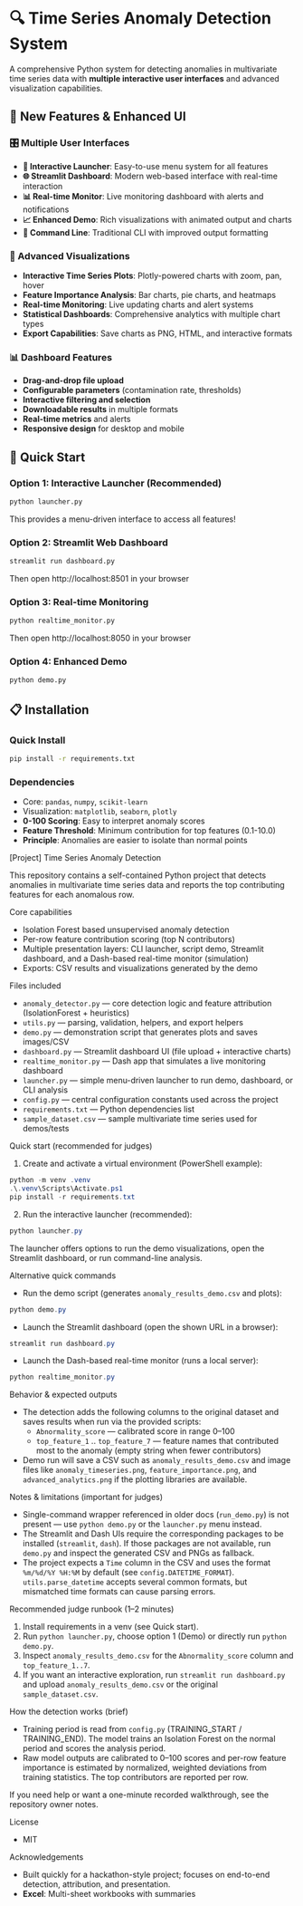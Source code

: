 # 🔍 Time Series Anomaly Detection System

A comprehensive Python system for detecting anomalies in multivariate time series data with **multiple interactive user interfaces** and advanced visualization capabilities.

## 🌟 New Features & Enhanced UI

### 🎛️ Multiple User Interfaces
- **🚀 Interactive Launcher**: Easy-to-use menu system for all features
- **🌐 Streamlit Dashboard**: Modern web-based interface with real-time interaction
- **📊 Real-time Monitor**: Live monitoring dashboard with alerts and notifications
- **📈 Enhanced Demo**: Rich visualizations with animated output and charts
- **🔧 Command Line**: Traditional CLI with improved output formatting

### 🎨 Advanced Visualizations
- **Interactive Time Series Plots**: Plotly-powered charts with zoom, pan, hover
- **Feature Importance Analysis**: Bar charts, pie charts, and heatmaps
- **Real-time Monitoring**: Live updating charts and alert systems  
- **Statistical Dashboards**: Comprehensive analytics with multiple chart types
- **Export Capabilities**: Save charts as PNG, HTML, and interactive formats

### 📊 Dashboard Features
- **Drag-and-drop file upload**
- **Configurable parameters** (contamination rate, thresholds)
- **Interactive filtering and selection**
- **Downloadable results** in multiple formats
- **Real-time metrics** and alerts
- **Responsive design** for desktop and mobile

## 🚀 Quick Start

### Option 1: Interactive Launcher (Recommended)
```bash
python launcher.py
```
This provides a menu-driven interface to access all features!

### Option 2: Streamlit Web Dashboard
```bash
streamlit run dashboard.py
```
Then open http://localhost:8501 in your browser

### Option 3: Real-time Monitoring
```bash
python realtime_monitor.py
```
Then open http://localhost:8050 in your browser

### Option 4: Enhanced Demo
```bash
python demo.py
```

## 📋 Installation

### Quick Install
```bash
pip install -r requirements.txt
```

### Dependencies
- Core: `pandas`, `numpy`, `scikit-learn`
- Visualization: `matplotlib`, `seaborn`, `plotly`
- **0-100 Scoring**: Easy to interpret anomaly scores
- **Feature Threshold**: Minimum contribution for top features (0.1-10.0)
- **Principle**: Anomalies are easier to isolate than normal points

[Project] Time Series Anomaly Detection

This repository contains a self-contained Python project that detects anomalies in multivariate time series data and reports the top contributing features for each anomalous row.

Core capabilities
- Isolation Forest based unsupervised anomaly detection
- Per-row feature contribution scoring (top N contributors)
- Multiple presentation layers: CLI launcher, script demo, Streamlit dashboard, and a Dash-based real-time monitor (simulation)
- Exports: CSV results and visualizations generated by the demo

Files included
- `anomaly_detector.py` — core detection logic and feature attribution (IsolationForest + heuristics)
- `utils.py` — parsing, validation, helpers, and export helpers
- `demo.py` — demonstration script that generates plots and saves images/CSV
- `dashboard.py` — Streamlit dashboard UI (file upload + interactive charts)
- `realtime_monitor.py` — Dash app that simulates a live monitoring dashboard
- `launcher.py` — simple menu-driven launcher to run demo, dashboard, or CLI analysis
- `config.py` — central configuration constants used across the project
- `requirements.txt` — Python dependencies list
- `sample_dataset.csv` — sample multivariate time series used for demos/tests

Quick start (recommended for judges)

1) Create and activate a virtual environment (PowerShell example):

```powershell
python -m venv .venv
.\.venv\Scripts\Activate.ps1
pip install -r requirements.txt
```

2) Run the interactive launcher (recommended):

```powershell
python launcher.py
```

The launcher offers options to run the demo visualizations, open the Streamlit dashboard, or run command-line analysis.

Alternative quick commands
- Run the demo script (generates `anomaly_results_demo.csv` and plots):

```powershell
python demo.py
```

- Launch the Streamlit dashboard (open the shown URL in a browser):

```powershell
streamlit run dashboard.py
```

- Launch the Dash-based real-time monitor (runs a local server):

```powershell
python realtime_monitor.py
```

Behavior & expected outputs
- The detection adds the following columns to the original dataset and saves results when run via the provided scripts:
	- `Abnormality_score` — calibrated score in range 0–100
	- `top_feature_1` .. `top_feature_7` — feature names that contributed most to the anomaly (empty string when fewer contributors)
- Demo run will save a CSV such as `anomaly_results_demo.csv` and image files like `anomaly_timeseries.png`, `feature_importance.png`, and `advanced_analytics.png` if the plotting libraries are available.

Notes & limitations (important for judges)
- Single-command wrapper referenced in older docs (`run_demo.py`) is not present — use `python demo.py` or the `launcher.py` menu instead.
- The Streamlit and Dash UIs require the corresponding packages to be installed (`streamlit`, `dash`). If those packages are not available, run `demo.py` and inspect the generated CSV and PNGs as fallback.
- The project expects a `Time` column in the CSV and uses the format `%m/%d/%Y %H:%M` by default (see `config.DATETIME_FORMAT`). `utils.parse_datetime` accepts several common formats, but mismatched time formats can cause parsing errors.

Recommended judge runbook (1–2 minutes)
1) Install requirements in a venv (see Quick start).
2) Run `python launcher.py`, choose option 1 (Demo) or directly run `python demo.py`.
3) Inspect `anomaly_results_demo.csv` for the `Abnormality_score` column and `top_feature_1..7`.
4) If you want an interactive exploration, run `streamlit run dashboard.py` and upload `anomaly_results_demo.csv` or the original `sample_dataset.csv`.

How the detection works (brief)
- Training period is read from `config.py` (TRAINING_START / TRAINING_END). The model trains an Isolation Forest on the normal period and scores the analysis period.
- Raw model outputs are calibrated to 0–100 scores and per-row feature importance is estimated by normalized, weighted deviations from training statistics. The top contributors are reported per row.

If you need help or want a one-minute recorded walkthrough, see the repository owner notes.

License
- MIT

Acknowledgements
- Built quickly for a hackathon-style project; focuses on end-to-end detection, attribution, and presentation.
- **Excel**: Multi-sheet workbooks with summaries
